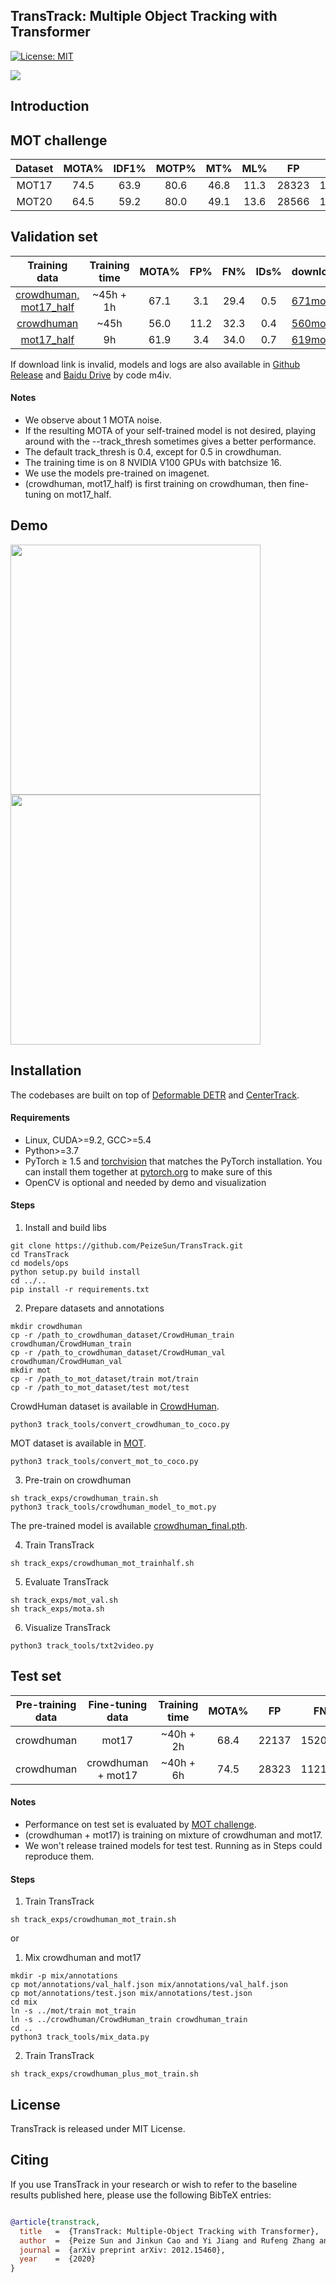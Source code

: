 ## TransTrack: Multiple Object Tracking with Transformer

[![License: MIT](https://img.shields.io/badge/License-MIT-yellow.svg)](https://opensource.org/licenses/MIT)

![](transtrack.png)


## Introduction


  

## MOT challenge
Dataset | MOTA% | IDF1% | MOTP% | MT% | ML% |  FP | FN | IDS 
:---:|:---:|:---:|:---:|:---:|:---:|:---:|:---:|:---:
MOT17 | 74.5 | 63.9| 80.6 | 46.8 | 11.3 | 28323 | 112137 | 3663
MOT20 | 64.5 | 59.2 | 80.0 | 49.1 | 13.6 | 28566 | 151377 | 3565

## Validation set
Training data | Training time | MOTA% | FP% | FN% | IDs% | download
:---:|:---:|:---:|:---:|:---:|:---:|:---
[crowdhuman, mot17_half](track_exps/crowdhuman_mot_trainhalf.sh) |  ~45h + 1h  | 67.1 | 3.1  | 29.4 | 0.5 | [671mot17_crowdhuman_mot17.pth](https://drive.google.com/drive/folders/1DjPL8xWoXDASrxgsA3O06EspJRdUXFQ-?usp=sharing)
[crowdhuman](track_exps/crowdhuman_train.sh)                   |  ~45h       | 56.0 | 11.2 | 32.3 | 0.4 | [560mot17_crowdhuman.pth](https://drive.google.com/drive/folders/1DjPL8xWoXDASrxgsA3O06EspJRdUXFQ-?usp=sharing) 
[mot17_half](track_exps/mot_trainhalf.sh)                        |  9h        | 61.9 | 3.4  | 34.0   |0.7 |[619mot17_mot17.pth](https://drive.google.com/drive/folders/1DjPL8xWoXDASrxgsA3O06EspJRdUXFQ-?usp=sharing_)

If download link is invalid, models and logs are also available in [Github Release](https://github.com/PeizeSun/TransTrack/releases/tag/v0.1) and [Baidu Drive](https://pan.baidu.com/s/1dcHuHUZ9y2s7LEmvtVHZZw) by code m4iv.

#### Notes
- We observe about 1 MOTA noise.
- If the resulting MOTA of your self-trained model is not desired, playing around with the --track_thresh sometimes gives a better performance.
- The default track_thresh is 0.4, except for 0.5 in crowdhuman.
- The training time is on 8 NVIDIA V100 GPUs with batchsize 16.
- We use the models pre-trained on imagenet.
- (crowdhuman, mot17_half) is first training on crowdhuman, then fine-tuning on mot17_half.


## Demo
<img src="assets/MOT17-11.gif" width="400"/>  <img src="assets/MOT17-04.gif" width="400"/>


## Installation
The codebases are built on top of [Deformable DETR](https://github.com/fundamentalvision/Deformable-DETR) and [CenterTrack](https://github.com/xingyizhou/CenterTrack).

#### Requirements
- Linux, CUDA>=9.2, GCC>=5.4
- Python>=3.7
- PyTorch ≥ 1.5 and [torchvision](https://github.com/pytorch/vision/) that matches the PyTorch installation.
  You can install them together at [pytorch.org](https://pytorch.org) to make sure of this
- OpenCV is optional and needed by demo and visualization


#### Steps
1. Install and build libs
```
git clone https://github.com/PeizeSun/TransTrack.git
cd TransTrack
cd models/ops
python setup.py build install
cd ../..
pip install -r requirements.txt
```

2. Prepare datasets and annotations
```
mkdir crowdhuman
cp -r /path_to_crowdhuman_dataset/CrowdHuman_train crowdhuman/CrowdHuman_train
cp -r /path_to_crowdhuman_dataset/CrowdHuman_val crowdhuman/CrowdHuman_val
mkdir mot
cp -r /path_to_mot_dataset/train mot/train
cp -r /path_to_mot_dataset/test mot/test
```
CrowdHuman dataset is available in [CrowdHuman](https://www.crowdhuman.org/). 
```
python3 track_tools/convert_crowdhuman_to_coco.py
```
MOT dataset is available in [MOT](https://motchallenge.net/).
```
python3 track_tools/convert_mot_to_coco.py
```

3. Pre-train on crowdhuman
```
sh track_exps/crowdhuman_train.sh
python3 track_tools/crowdhuman_model_to_mot.py
```
The pre-trained model is available [crowdhuman_final.pth](https://drive.google.com/drive/folders/1DjPL8xWoXDASrxgsA3O06EspJRdUXFQ-?usp=sharing).

4. Train TransTrack
```
sh track_exps/crowdhuman_mot_trainhalf.sh
```

5. Evaluate TransTrack
```
sh track_exps/mot_val.sh
sh track_exps/mota.sh
```

6. Visualize TransTrack
```
python3 track_tools/txt2video.py
```


## Test set
Pre-training data | Fine-tuning data | Training time | MOTA% | FP | FN | IDs
:---:|:---:|:---:|:---:|:---:|:---:|:---:
crowdhuman | mot17 | ~40h + 2h | 68.4 | 22137  | 152064  | 3942  
crowdhuman | crowdhuman + mot17 | ~40h + 6h | 74.5 | 28323 | 112137 | 3663 

#### Notes
- Performance on test set is evaluated by [MOT challenge](https://motchallenge.net/).
- (crowdhuman + mot17) is training on mixture of crowdhuman and mot17.
- We won't release trained models for test test. Running as in Steps could reproduce them. 
 
#### Steps
1. Train TransTrack
```
sh track_exps/crowdhuman_mot_train.sh
```

or

1. Mix crowdhuman and mot17
```
mkdir -p mix/annotations
cp mot/annotations/val_half.json mix/annotations/val_half.json
cp mot/annotations/test.json mix/annotations/test.json
cd mix
ln -s ../mot/train mot_train
ln -s ../crowdhuman/CrowdHuman_train crowdhuman_train
cd ..
python3 track_tools/mix_data.py
```
2. Train TransTrack
```
sh track_exps/crowdhuman_plus_mot_train.sh
```


## License

TransTrack is released under MIT License.


## Citing

If you use TransTrack in your research or wish to refer to the baseline results published here, please use the following BibTeX entries:

```BibTeX

@article{transtrack,
  title   =  {TransTrack: Multiple-Object Tracking with Transformer},
  author  =  {Peize Sun and Jinkun Cao and Yi Jiang and Rufeng Zhang and Enze Xie and Zehuan Yuan and Changhu Wang and Ping Luo},
  journal =  {arXiv preprint arXiv: 2012.15460},
  year    =  {2020}
}

```
